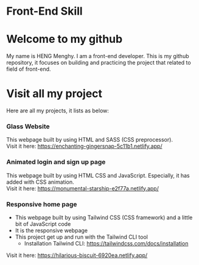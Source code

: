 # Front-End Skill            

# Welcome to my github
   My name is HENG Menghy. I am a front-end developer.
   This is my github repository, it focuses on building and practicing the project that related to field of front-end.

# Visit all my project
   Here are all my projects, it lists as below:
   
   ### Glass Website
   This webpage built by using HTML and SASS (CSS preprocessor).<br>
   Visit it here: https://enchanting-gingersnap-5c11b1.netlify.app/

   ### Animated login and sign up page
   This webpage built by using HTML CSS and JavaScript. Especially, it has added with CSS animation.<br>
   Visit it here: https://monumental-starship-e2f77a.netlify.app/

   ### Responsive home page
   - This webpage built by using Tailwind CSS (CSS framework) and a little bit of JavaScript code
   - It is the responsive webpage
   - This project get up and run with the Tailwind CLI tool
     - Installation Tailwind CLI: https://tailwindcss.com/docs/installation
       
   Visit it here: https://hilarious-biscuit-6920ea.netlify.app/
  

